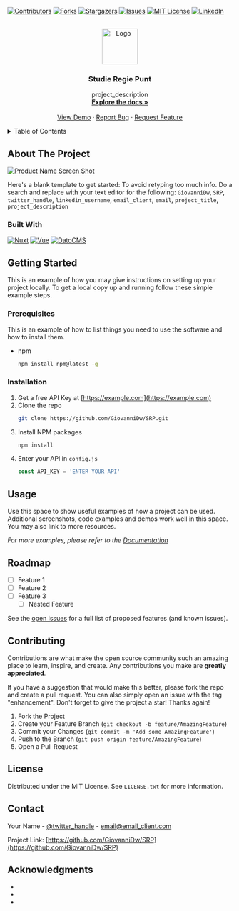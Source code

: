 <!-- Improved compatibility of back to top link: See: https://github.com/othneildrew/Best-README-Template/pull/73 -->

<a name="readme-top"></a>

<!--
*** Thanks for checking out the Best-README-Template. If you have a suggestion
*** that would make this better, please fork the repo and create a pull request
*** or simply open an issue with the tag "enhancement".
*** Don't forget to give the project a star!
*** Thanks again! Now go create something AMAZING! :D
-->

<!-- PROJECT SHIELDS -->
<!--
*** I'm using markdown "reference style" links for readability.
*** Reference links are enclosed in brackets [ ] instead of parentheses ( ).
*** See the bottom of this document for the declaration of the reference variables
*** for contributors-url, forks-url, etc. This is an optional, concise syntax you may use.
*** https://www.markdownguide.org/basic-syntax/#reference-style-links
-->

[![Contributors][contributors-shield]][contributors-url]
[![Forks][forks-shield]][forks-url]
[![Stargazers][stars-shield]][stars-url]
[![Issues][issues-shield]][issues-url]
[![MIT License][license-shield]][license-url]
[![LinkedIn][linkedin-shield]][linkedin-url]

<!-- PROJECT LOGO -->
<br />
<div align="center">
  <a href="https://github.com/GiovanniDw/SRP">
    <img src="images/logo.png" alt="Logo" width="80" height="80">
  </a>

<h3 align="center">Studie Regie Punt</h3>

  <p align="center">
    project_description
    <br />
    <a href="https://github.com/GiovanniDw/SRP"><strong>Explore the docs »</strong></a>
    <br />
    <br />
    <a href="https://github.com/GiovanniDw/SRP">View Demo</a>
    ·
    <a href="https://github.com/GiovanniDw/SRP/issues">Report Bug</a>
    ·
    <a href="https://github.com/GiovanniDw/SRP/issues">Request Feature</a>
  </p>
</div>

<!-- TABLE OF CONTENTS -->
<details>
  <summary>Table of Contents</summary>
  <ol>
    <li>
      <a href="#about-the-project">About The Project</a>
      <ul>
        <li><a href="#built-with">Built With</a></li>
      </ul>
    </li>
    <li>
      <a href="#getting-started">Getting Started</a>
      <ul>
        <li><a href="#prerequisites">Prerequisites</a></li>
        <li><a href="#installation">Installation</a></li>
      </ul>
    </li>
    <li><a href="#usage">Usage</a></li>
    <li><a href="#roadmap">Roadmap</a></li>
    <li><a href="#contributing">Contributing</a></li>
    <li><a href="#license">License</a></li>
    <li><a href="#contact">Contact</a></li>
    <li><a href="#acknowledgments">Acknowledgments</a></li>
  </ol>
</details>

<!-- ABOUT THE PROJECT -->

## About The Project

[![Product Name Screen Shot][product-screenshot]](https://example.com)

Here's a blank template to get started: To avoid retyping too much info. Do a search and replace with your text editor for the following: `GiovanniDw`, `SRP`, `twitter_handle`, `linkedin_username`, `email_client`, `email`, `project_title`, `project_description`

<!-- <p align="right">(<a href="#readme-top">back to top</a>)</p> -->

### Built With

[![Nuxt][Nuxt.js]][Nuxt-url]
[![Vue][Vue.js]][Vue-url]
[![DatoCMS][DatoCMS]][DatoCMS-url]

<!-- <p align="right">(<a href="#readme-top">back to top</a>)</p> -->

<!-- GETTING STARTED -->

## Getting Started

This is an example of how you may give instructions on setting up your project locally.
To get a local copy up and running follow these simple example steps.

### Prerequisites

This is an example of how to list things you need to use the software and how to install them.

- npm
  ```sh
  npm install npm@latest -g
  ```

### Installation

1. Get a free API Key at [https://example.com](https://example.com)
2. Clone the repo
   ```sh
   git clone https://github.com/GiovanniDw/SRP.git
   ```
3. Install NPM packages
   ```sh
   npm install
   ```
4. Enter your API in `config.js`
   ```js
   const API_KEY = 'ENTER YOUR API'
   ```

<!-- <p align="right">(<a href="#readme-top">back to top</a>)</p> -->

<!-- USAGE EXAMPLES -->

## Usage

Use this space to show useful examples of how a project can be used. Additional screenshots, code examples and demos work well in this space. You may also link to more resources.

_For more examples, please refer to the [Documentation](https://example.com)_

<!-- <p align="right">(<a href="#readme-top">back to top</a>)</p> -->

<!-- ROADMAP -->

## Roadmap

- [ ] Feature 1
- [ ] Feature 2
- [ ] Feature 3
  - [ ] Nested Feature

See the [open issues](https://github.com/GiovanniDw/SRP/issues) for a full list of proposed features (and known issues).

<!-- <p align="right">(<a href="#readme-top">back to top</a>)</p> -->

<!-- CONTRIBUTING -->

## Contributing

Contributions are what make the open source community such an amazing place to learn, inspire, and create. Any contributions you make are **greatly appreciated**.

If you have a suggestion that would make this better, please fork the repo and create a pull request. You can also simply open an issue with the tag "enhancement".
Don't forget to give the project a star! Thanks again!

1. Fork the Project
2. Create your Feature Branch (`git checkout -b feature/AmazingFeature`)
3. Commit your Changes (`git commit -m 'Add some AmazingFeature'`)
4. Push to the Branch (`git push origin feature/AmazingFeature`)
5. Open a Pull Request

<!-- <p align="right">(<a href="#readme-top">back to top</a>)</p> -->

<!-- LICENSE -->

## License

Distributed under the MIT License. See `LICENSE.txt` for more information.

<!-- <p align="right">(<a href="#readme-top">back to top</a>)</p> -->

<!-- CONTACT -->

## Contact

Your Name - [@twitter_handle](https://twitter.com/twitter_handle) - email@email_client.com

Project Link: [https://github.com/GiovanniDw/SRP](https://github.com/GiovanniDw/SRP)

<!-- <p align="right">(<a href="#readme-top">back to top</a>)</p> -->

<!-- ACKNOWLEDGMENTS -->

## Acknowledgments

- []()
- []()
- []()

<!-- <p align="right">(<a href="#readme-top">back to top</a>)</p> -->

<!-- MARKDOWN LINKS & IMAGES -->
<!-- https://www.markdownguide.org/basic-syntax/#reference-style-links -->

[contributors-shield]: https://img.shields.io/github/contributors/GiovanniDw/SRP.svg?style=for-the-badge
[contributors-url]: https://github.com/GiovanniDw/SRP/graphs/contributors
[forks-shield]: https://img.shields.io/github/forks/GiovanniDw/SRP.svg?style=for-the-badge
[forks-url]: https://github.com/GiovanniDw/SRP/network/members
[stars-shield]: https://img.shields.io/github/stars/GiovanniDw/SRP.svg?style=for-the-badge
[stars-url]: https://github.com/GiovanniDw/SRP/stargazers
[issues-shield]: https://img.shields.io/github/issues/GiovanniDw/SRP.svg?style=for-the-badge
[issues-url]: https://github.com/GiovanniDw/SRP/issues
[license-shield]: https://img.shields.io/github/license/GiovanniDw/SRP.svg?style=for-the-badge
[license-url]: https://github.com/GiovanniDw/SRP/blob/master/LICENSE.txt
[linkedin-shield]: https://img.shields.io/badge/-LinkedIn-black.svg?style=for-the-badge&logo=linkedin&colorB=555
[linkedin-url]: https://linkedin.com/in/linkedin_username
[product-screenshot]: images/screenshot.png
[Next.js]: https://img.shields.io/badge/next.js-000000?style=for-the-badge&logo=nextdotjs&logoColor=white
[Next-url]: https://nextjs.org/
[Nuxt.js]: https://img.shields.io/badge/Nuxt.js-10152A?style=for-the-badge&logo=nuxtdotjs&logoColor=#00DC82
[Nuxt-url]: https://nuxt.com/
[DatoCMS]: https://img.shields.io/badge/DatoCMS-ffffff?style=for-the-badge&logo=datocms&logoColor=#FF7751
[DatoCMS-url]: https://www.datocms.com/
[React.js]: https://img.shields.io/badge/React-20232A?style=for-the-badge&logo=react&logoColor=61DAFB
[React-url]: https://reactjs.org/
[Vue.js]: https://img.shields.io/badge/Vue.js-35495E?style=for-the-badge&logo=vuedotjs&logoColor=4FC08D
[Vue-url]: https://vuejs.org/
[Angular.io]: https://img.shields.io/badge/Angular-DD0031?style=for-the-badge&logo=angular&logoColor=white
[Angular-url]: https://angular.io/
[Svelte.dev]: https://img.shields.io/badge/Svelte-4A4A55?style=for-the-badge&logo=svelte&logoColor=FF3E00
[Svelte-url]: https://svelte.dev/
[Laravel.com]: https://img.shields.io/badge/Laravel-FF2D20?style=for-the-badge&logo=laravel&logoColor=white
[Laravel-url]: https://laravel.com
[Bootstrap.com]: https://img.shields.io/badge/Bootstrap-563D7C?style=for-the-badge&logo=bootstrap&logoColor=white
[Bootstrap-url]: https://getbootstrap.com
[JQuery.com]: https://img.shields.io/badge/jQuery-0769AD?style=for-the-badge&logo=jquery&logoColor=white
[JQuery-url]: https://jquery.com
